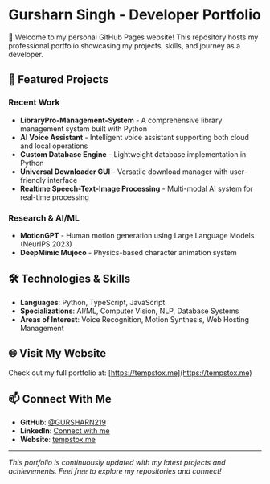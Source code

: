 # Gursharn Singh - Developer Portfolio

🚀 Welcome to my personal GitHub Pages website! This repository hosts my professional portfolio showcasing my projects, skills, and journey as a developer.

## 🌟 Featured Projects

### Recent Work

- **LibraryPro-Management-System** - A comprehensive library management system built with Python
- **AI Voice Assistant** - Intelligent voice assistant supporting both cloud and local operations
- **Custom Database Engine** - Lightweight database implementation in Python
- **Universal Downloader GUI** - Versatile download manager with user-friendly interface
- **Realtime Speech-Text-Image Processing** - Multi-modal AI system for real-time processing

### Research & AI/ML

- **MotionGPT** - Human motion generation using Large Language Models (NeurIPS 2023)
- **DeepMimic Mujoco** - Physics-based character animation system

## 🛠️ Technologies & Skills

- **Languages**: Python, TypeScript, JavaScript
- **Specializations**: AI/ML, Computer Vision, NLP, Database Systems
- **Areas of Interest**: Voice Recognition, Motion Synthesis, Web Hosting Management

## 🌐 Visit My Website

Check out my full portfolio at: [https://tempstox.me](https://tempstox.me)

## 📫 Connect With Me

- **GitHub**: [@GURSHARN219](https://github.com/GURSHARN219)
- **LinkedIn**: [Connect with me](https://linkedin.com/in/gursharn219)
- **Website**: [tempstox.me](https://tempstox.me)

---

*This portfolio is continuously updated with my latest projects and achievements. Feel free to explore my repositories and connect!*